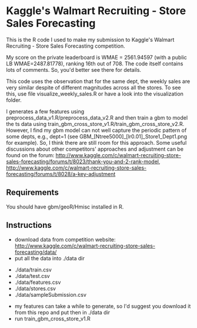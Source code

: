 # Kaggle's Walmart Recruiting - Store Sales Forecasting

This is the R code I used to make my submission to Kaggle's Walmart Recruiting - Store Sales Forecasting competition.

My score on the private leaderboard is WMAE = 2561.94597 (with a public LB WMAE=2487.81778), ranking 16th out of 708. The code itself contains lots of comments. So, you'd better see there for details.

This code uses the observation that for the same dept, the weekly sales are very similar despite of different magnitudes across all the stores. To see this, use file visualize_weekly_sales.R or have a look into the visualization folder.

I generates a few features using preprocess_data_v1.R/preprocess_data_v2.R and then train a gbm to model the ts data using train_gbm_cross_store_v1.R/train_gbm_cross_store_v2.R. However, I find my gbm model can not well capture the periodic pattern of some depts, e.g., dept=1 (see GBM_[Ntree5000]_[lr0.01]_Store1_Dept1.png for example). So, I think there are still room for this approach. Some useful discussions about other competitors' approaches and adjustment can be found on the forum: http://www.kaggle.com/c/walmart-recruiting-store-sales-forecasting/forums/t/8023/thank-you-and-2-rank-model, http://www.kaggle.com/c/walmart-recruiting-store-sales-forecasting/forums/t/8028/a-key-adjustment


## Requirements

You should have gbm/geoR/Hmisc installed in R.

## Instructions

* download data from competition website: http://www.kaggle.com/c/walmart-recruiting-store-sales-forecasting/data/
* put all the data into ./data dir
 - ./data/train.csv
 - ./data/test.csv
 - ./data/features.csv
 - ./data/stores.csv
 - ./data/sampleSubmission.csv
* my features can take a while to generate, so I'd suggest you download it from this repo and put then in ./data dir
* run train_gbm_cross_store_v1.R